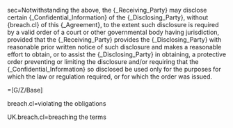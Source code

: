 sec=Notwithstanding the above, the {_Receiving_Party} may disclose certain {_Confidential_Information} of the {_Disclosing_Party}, without {breach.cl} of this {_Agreement}, to the extent such disclosure is required by a valid order of a court or other governmental body having jurisdiction, provided that the {_Receiving_Party} provides the {_Disclosing_Party} with reasonable prior written notice of such disclosure and makes a reasonable effort to obtain, or to assist the {_Disclosing_Party} in obtaining, a protective order preventing or limiting the disclosure and/or requiring that the {_Confidential_Information} so disclosed be used only for the purposes for which the law or regulation required, or for which the order was issued.

=[G/Z/Base]

breach.cl=violating the obligations

UK.breach.cl=breaching the terms

